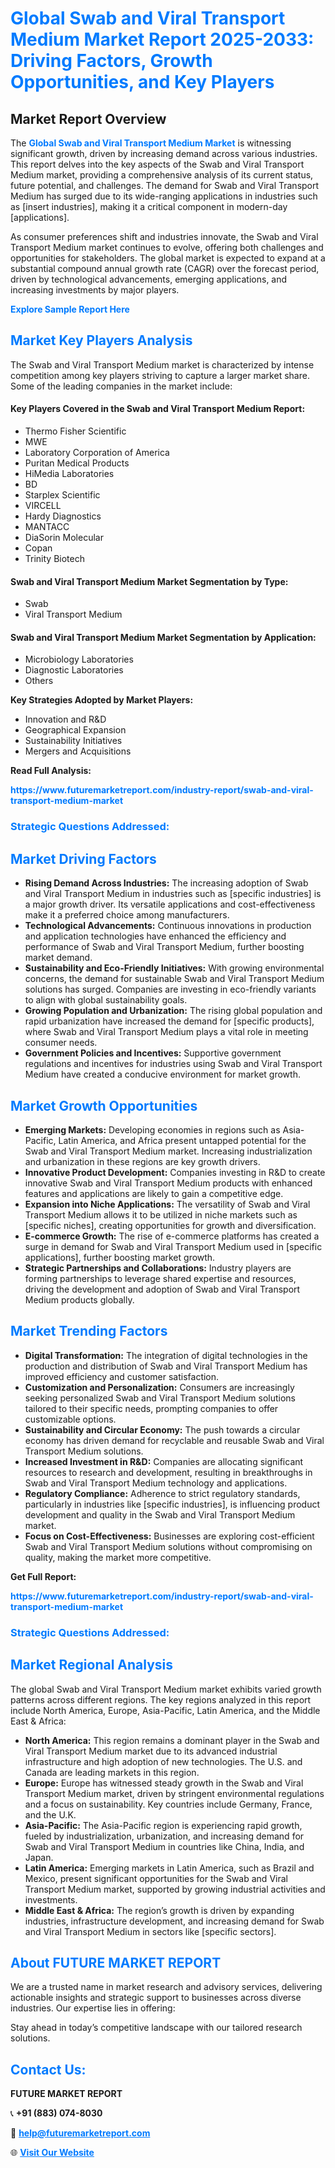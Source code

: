 <h1 style="color: #007BFF;">Global Swab and Viral Transport Medium Market Report 2025-2033: Driving Factors, Growth Opportunities, and Key Players</h1>

<section id="overview">
<h2>Market Report Overview</h2>
<p>The <a href="https://www.futuremarketreport.com/industry-report/swab-and-viral-transport-medium-market" style="color: #007BFF; text-decoration: none;"><strong>Global Swab and Viral Transport Medium Market</strong></a> is witnessing significant growth, driven by increasing demand across various industries. This report delves into the key aspects of the Swab and Viral Transport Medium market, providing a comprehensive analysis of its current status, future potential, and challenges. The demand for Swab and Viral Transport Medium has surged due to its wide-ranging applications in industries such as [insert industries], making it a critical component in modern-day [applications].</p>
<p>As consumer preferences shift and industries innovate, the Swab and Viral Transport Medium market continues to evolve, offering both challenges and opportunities for stakeholders. The global market is expected to expand at a substantial compound annual growth rate (CAGR) over the forecast period, driven by technological advancements, emerging applications, and increasing investments by major players.</p>
</section>

<section id="overview">
<p><a href="https://www.futuremarketreport.com/request-sample/reportId=79391" style="color: #007BFF; text-decoration: none;"><strong>Explore Sample Report Here</strong></a></p>
</section>

<section id="key-players">
<h2 style="color: #007BFF;">Market Key Players Analysis</h2>
<p>The Swab and Viral Transport Medium market is characterized by intense competition among key players striving to capture a larger market share. Some of the leading companies in the market include:</p>
<h4>Key Players Covered in the Swab and Viral Transport Medium Report:</h4>
<ul><li>Thermo Fisher Scientific</li><li>MWE</li><li>Laboratory Corporation of America</li><li>Puritan Medical Products</li><li>HiMedia Laboratories</li><li>BD</li><li>Starplex Scientific</li><li>VIRCELL</li><li>Hardy Diagnostics</li><li>MANTACC</li><li>DiaSorin Molecular</li><li>Copan</li><li>Trinity Biotech</li></ul>
<h4>Swab and Viral Transport Medium Market Segmentation by Type:</h4>
<ul><li>Swab</li><li>Viral Transport Medium</li></ul>

<h4>Swab and Viral Transport Medium Market Segmentation by Application:</h4>
<ul><li>Microbiology Laboratories</li><li>Diagnostic Laboratories</li><li>Others</li></ul>
<p><strong>Key Strategies Adopted by Market Players:</strong></p>
<ul>
<li>Innovation and R&D</li>
<li>Geographical Expansion</li>
<li>Sustainability Initiatives</li>
<li>Mergers and Acquisitions</li>
</ul>
</section>

<section>
<p><strong>Read Full Analysis: </strong></p><a href="https://www.futuremarketreport.com/industry-report/swab-and-viral-transport-medium-market" style="color: #007BFF; text-decoration: none;"><strong>https://www.futuremarketreport.com/industry-report/swab-and-viral-transport-medium-market</strong></a>
<h3 style="color: #007BFF;">Strategic Questions Addressed:</h3>
</section>

<section id="driving-factors">
<h2 style="color: #007BFF;">Market Driving Factors</h2>
<ul>
<li><strong>Rising Demand Across Industries:</strong> The increasing adoption of Swab and Viral Transport Medium in industries such as [specific industries] is a major growth driver. Its versatile applications and cost-effectiveness make it a preferred choice among manufacturers.</li>
<li><strong>Technological Advancements:</strong> Continuous innovations in production and application technologies have enhanced the efficiency and performance of Swab and Viral Transport Medium, further boosting market demand.</li>
<li><strong>Sustainability and Eco-Friendly Initiatives:</strong> With growing environmental concerns, the demand for sustainable Swab and Viral Transport Medium solutions has surged. Companies are investing in eco-friendly variants to align with global sustainability goals.</li>
<li><strong>Growing Population and Urbanization:</strong> The rising global population and rapid urbanization have increased the demand for [specific products], where Swab and Viral Transport Medium plays a vital role in meeting consumer needs.</li>
<li><strong>Government Policies and Incentives:</strong> Supportive government regulations and incentives for industries using Swab and Viral Transport Medium have created a conducive environment for market growth.</li>
</ul>
</section>

<section id="growth-opportunities">
<h2 style="color: #007BFF;">Market Growth Opportunities</h2>
<ul>
<li><strong>Emerging Markets:</strong> Developing economies in regions such as Asia-Pacific, Latin America, and Africa present untapped potential for the Swab and Viral Transport Medium market. Increasing industrialization and urbanization in these regions are key growth drivers.</li>
<li><strong>Innovative Product Development:</strong> Companies investing in R&D to create innovative Swab and Viral Transport Medium products with enhanced features and applications are likely to gain a competitive edge.</li>
<li><strong>Expansion into Niche Applications:</strong> The versatility of Swab and Viral Transport Medium allows it to be utilized in niche markets such as [specific niches], creating opportunities for growth and diversification.</li>
<li><strong>E-commerce Growth:</strong> The rise of e-commerce platforms has created a surge in demand for Swab and Viral Transport Medium used in [specific applications], further boosting market growth.</li>
<li><strong>Strategic Partnerships and Collaborations:</strong> Industry players are forming partnerships to leverage shared expertise and resources, driving the development and adoption of Swab and Viral Transport Medium products globally.</li>
</ul>
</section>

<section id="trending-factors">
<h2 style="color: #007BFF;">Market Trending Factors</h2>
<ul>
<li><strong>Digital Transformation:</strong> The integration of digital technologies in the production and distribution of Swab and Viral Transport Medium has improved efficiency and customer satisfaction.</li>
<li><strong>Customization and Personalization:</strong> Consumers are increasingly seeking personalized Swab and Viral Transport Medium solutions tailored to their specific needs, prompting companies to offer customizable options.</li>
<li><strong>Sustainability and Circular Economy:</strong> The push towards a circular economy has driven demand for recyclable and reusable Swab and Viral Transport Medium solutions.</li>
<li><strong>Increased Investment in R&D:</strong> Companies are allocating significant resources to research and development, resulting in breakthroughs in Swab and Viral Transport Medium technology and applications.</li>
<li><strong>Regulatory Compliance:</strong> Adherence to strict regulatory standards, particularly in industries like [specific industries], is influencing product development and quality in the Swab and Viral Transport Medium market.</li>
<li><strong>Focus on Cost-Effectiveness:</strong> Businesses are exploring cost-efficient Swab and Viral Transport Medium solutions without compromising on quality, making the market more competitive.</li>
</ul>
</section>

<section>
<p><strong>Get Full Report: </strong></p><a href="https://www.futuremarketreport.com/industry-report/swab-and-viral-transport-medium-market" style="color: #007BFF; text-decoration: none;"><strong>https://www.futuremarketreport.com/industry-report/swab-and-viral-transport-medium-market</strong></a>
<h3 style="color: #007BFF;">Strategic Questions Addressed:</h3>
</section>


<section id="regional-analysis">
<h2 style="color: #007BFF;">Market Regional Analysis</h2>
<p>The global Swab and Viral Transport Medium market exhibits varied growth patterns across different regions. The key regions analyzed in this report include North America, Europe, Asia-Pacific, Latin America, and the Middle East & Africa:</p>
<ul>
<li><strong>North America:</strong> This region remains a dominant player in the Swab and Viral Transport Medium market due to its advanced industrial infrastructure and high adoption of new technologies. The U.S. and Canada are leading markets in this region.</li>
<li><strong>Europe:</strong> Europe has witnessed steady growth in the Swab and Viral Transport Medium market, driven by stringent environmental regulations and a focus on sustainability. Key countries include Germany, France, and the U.K.</li>
<li><strong>Asia-Pacific:</strong> The Asia-Pacific region is experiencing rapid growth, fueled by industrialization, urbanization, and increasing demand for Swab and Viral Transport Medium in countries like China, India, and Japan.</li>
<li><strong>Latin America:</strong> Emerging markets in Latin America, such as Brazil and Mexico, present significant opportunities for the Swab and Viral Transport Medium market, supported by growing industrial activities and investments.</li>
<li><strong>Middle East & Africa:</strong> The region’s growth is driven by expanding industries, infrastructure development, and increasing demand for Swab and Viral Transport Medium in sectors like [specific sectors].</li>
</ul>
</section>

<footer>
<h2 style="color: #007BFF;">About FUTURE MARKET REPORT</h2>
<p>We are a trusted name in market research and advisory services, delivering actionable insights and strategic support to businesses across diverse industries. Our expertise lies in offering:</p>

<p>Stay ahead in today’s competitive landscape with our tailored research solutions.</p>

<h2 style="color: #007BFF;">Contact Us:</h2>
<p><strong>FUTURE MARKET REPORT</strong></p>
<p>📞 <strong>+91 (883) 074-8030</strong></p>
<p>📧 <strong><a href="mailto:help@futuremarketreport.com" style="color: #007BFF;">help@futuremarketreport.com</a></strong></p>
<p>🌐 <strong><a href="https://www.futuremarketreport.com/" style="color: #007BFF;">Visit Our Website</a></strong></p>
</footer>